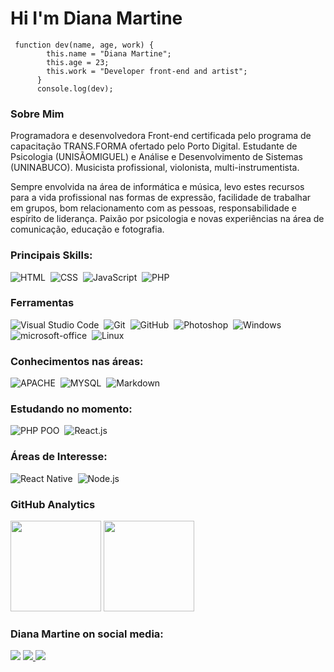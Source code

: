 # Hi I'm Diana Martine

```
 function dev(name, age, work) {
        this.name = "Diana Martine";
        this.age = 23;
        this.work = "Developer front-end and artist";
      }
      console.log(dev);
```

### Sobre Mim
<p>
    Programadora e desenvolvedora Front-end certificada pelo programa de capacitação TRANS.FORMA ofertado pelo Porto Digital. Estudante de Psicologia (UNISÃOMIGUEL) e Análise e Desenvolvimento de Sistemas (UNINABUCO). Musicista profissional, violonista, multi-instrumentista.
<p>
    Sempre envolvida na área de informática e música, levo estes recursos para a vida profissional nas formas de expressão, facilidade de trabalhar em grupos, bom relacionamento com as pessoas, responsabilidade e espírito de liderança. Paixão por psicologia e novas experiências na área de comunicação, educação e fotografia. 

### Principais Skills:

![HTML](https://img.shields.io/badge/-HTML-05122A?style=for-the-badge&logo=html5)&nbsp;
![CSS](https://img.shields.io/badge/-CSS-05122A?style=for-the-badge&logo=CSS3&logoColor=1572B6)&nbsp;
![JavaScript](https://img.shields.io/badge/-JavaScript-05122A?style=for-the-badge&logo=javascript)&nbsp;
![PHP](https://img.shields.io/badge/-PHP-05122A?style=for-the-badge&logo=php)&nbsp;

### Ferramentas

![Visual Studio Code](https://img.shields.io/badge/-Visual%20Studio%20Code-05122A?style=for-the-badge&logo=visual-studio-code&logoColor=007ACC)&nbsp;
![Git](https://img.shields.io/badge/-Git-05122A?style=for-the-badge&logo=git)&nbsp;
![GitHub](https://img.shields.io/badge/-GitHub-05122A?style=for-the-badge&logo=github)&nbsp;
![Photoshop](https://img.shields.io/badge/-Photoshop-05122A?style=for-the-badge&logo=adobe-photoshop)&nbsp;
![Windows](https://img.shields.io/badge/-Windows-05122A?style=for-the-badge&logo=windows)&nbsp;
![microsoft-office](https://img.shields.io/badge/-microsoft_office-05122A?style=for-the-badge&logo=microsoft-office)&nbsp;
![Linux](https://img.shields.io/badge/-linux-05122a?style=for-the-badge&logo=linux)&nbsp;

### Conhecimentos nas áreas:

![APACHE](https://img.shields.io/badge/-APACHE-05122A?style=for-the-badge&logo=apache)&nbsp;
![MYSQL](https://img.shields.io/badge/-MYSQL-05122A?style=for-the-badge&logo=MYSQL)&nbsp;
![Markdown](https://img.shields.io/badge/-Markdown-05122A?style=for-the-badge&logo=markdown)&nbsp;

### Estudando no momento:

![PHP POO](https://img.shields.io/badge/-PHP_POO-05122A?style=for-the-badge&logo=php)&nbsp;
![React.js](https://img.shields.io/badge/-React.js-05122A?style=for-the-badge&logo=react)&nbsp;

### Áreas de Interesse:

![React Native](https://img.shields.io/badge/-React_native-05122A?style=for-the-badge&logo=react)&nbsp;
![Node.js](https://img.shields.io/badge/-Node.js-05122A?style=for-the-badge&logo=node.js)&nbsp;

### GitHub Analytics

<p align="left">
  <img height="145em" src="https://github-readme-stats-eight-theta.vercel.app/api?username=DianaMartine&show_icons=true&theme=midnight-purple"/>
  <img height="145em" src="https://github-readme-stats-eight-theta.vercel.app/api/top-langs/?username=DianaMartine&layout=compact&langs_count=8&theme=midnight-purple"/>
</p>

### Diana Martine on social media:

<a href="https://linkedin.com/in/diana-martine-matias-pontes-4a73a2163/"><img src="https://img.shields.io/badge/-Diana_Martine-0077B5?style=for-the-badge&logo=Linkedin&logoColor=white"/></a>
<a href="mailto:diana_martine@outlook.com"><img src="https://img.shields.io/badge/-diana__martine@outlook.com-0078D4?style=for-the-badge&logo=microsoft-outlook&logoColor=white"/>
    </a>
<a href="https://instagram.com/diana_martine__"><img src="https://img.shields.io/badge/-@diana__martine___-E4405F?style=for-the-badge&logo=Instagram&logoColor=white"/></a>
</p>
